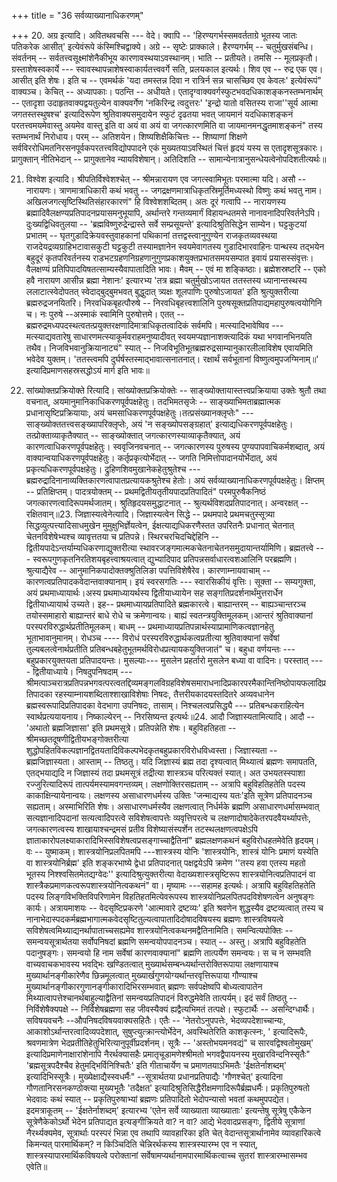 +++
title = "36 सर्वव्याख्यानाधिकरणम्"

+++
20. अग्र इत्यादि। अवितथवचसि --- वेदे। क्वापि -- 'हिरण्यगर्भस्समवर्तताग्रे भूतस्य जातः पतिकरेक आसीत्' इत्येवंरूपे कंस्मिश्चिद्वाक्ये। अग्रे -- सृष्टेः प्राक्काले। हैरण्यगर्भम् -- चतुर्मुखसंबन्धि। संवर्तनम् -- सर्वतत्त्वसूक्ष्मांशेनैकीभूय कारणावस्थयाऽवस्थानम्। भाति -- प्रतीयते। तमसि -- मूलप्रकृतौ। ग्रस्ताशेषस्वकार्ये --- स्वावस्थापन्नाशेषस्वाकार्यतत्त्ववर्गे सति, प्रलयकाल इत्यर्थः। शिव एव -- रुद्र एक एव। आसीत् इति शेषः। इति च -- एवमर्थकं 'यदा तमस्तन्न दिवा न रात्रिर्न सन्न चासच्छिव एव केवलः' इत्येवंरूपं" वाक्यञ्च। केचित् -- अध्यापकाः। पठन्ति -- अधीयते। एतादृग्वाक्यवर्गस्फुटभवदधिकाशङ्कनस्तम्भनार्थम् -- एतादृशा उदाहृतवाक्यद्वयतुल्येन वाक्यवर्गेण 'नकिरिन्द्र त्वदुत्तरः' 'इन्द्रो यातो वसितस्य राजा''सूर्य आत्मा जगतस्तस्थुषश्च' इत्यादिरूपेण श्रुतिवाक्यसमुदायेन स्फुटं दृढतया भवत् जायमानं यदधिकाशङ्कनं परतत्त्वमयमेवास्तु अयमेव वास्तु इति वा अयं वा अयं वा जगत्कारणमिति वा जायमानमनद्धृतमाशङ्कनं" तस्य स्तम्भनार्थं निरोधाय। परम् -- अतिशयेन। शिष्यशिक्षैकिचित्तः -- शिष्याणां शिक्षणे सर्वविररोधिमतनिरसनपूर्वकपरतत्त्वविद्योपपादने एकं मुख्यतयाऽवस्थितं चित्तं हृदयं यस्य स एतादृशसूत्रकारः। प्रागुक्तान् नीतिभेदान् -- प्रागुक्तानेव न्यायविशेषान्। अतिदिशति -- सामान्येनात्रानुसन्धेयत्वेनोपदिशतीत्यर्थः॥


21. विश्वेश इत्यादि। श्रीपतिर्विश्वेशश्चेत् -- श्रीमन्नारायण एव जगत्स्वामिभूतः परमात्मा यदि। असौ -- नारायणः। त्राणमात्राधिकारी कथं भवतु -- जगद्रक्षणमात्राधिकृतस्रिमूर्तिमध्यस्थो विष्णुः कथं भवतु नाम। अखिलजगत्सृष्टिस्थितिसंहारकारणं" हि विश्वेशशब्दितम्। अतः दूरं गत्वापि -- नारायणस्य ब्रह्मादिवैलक्षण्यप्रतिपादनप्रयासमनुभूयापि, अर्थान्तरे गन्तव्यमार्गं विहायन्धतमसे नानावनादिपरिवर्तनेऽपि। दुःख्यद्विधिवतुलया -- 'ब्रह्मविष्णुरुद्रेन्द्रास्ते सर्वे सम्प्रसूयन्ते' इत्यादिश्रुतिसिद्धेन साम्येन। घट्टकुटयां प्रभातम् -- घृतगुडादिक्रेयवस्तुवाहकानां पथिकानां तत्तद्वस्त्वानुगुण्येन राजकृतव्यवस्थया राजदेयद्रव्यग्राहिभटावासकुटी घट्टकुटी तस्यामज्ञानेन स्वयमेवागतस्य गुडादिभारवाहिनः पान्थस्य तद्भयेन बहुदूरं कृतपरिवर्तनस्य राडभटग्रहणनिग्रहणानुगुणप्रकाशयुक्तप्रभातसमयसम्पात इवायं प्रयासस्संवृत्तः। वैलक्षण्यं प्रतिपिपादयिषतत्साम्यस्यैवापातादिति भावः। मैवम् -- एवं मा शङ्किष्ठाः। ब्रह्मेशस्रष्टरि -- एको हवै नारायण आसीन्न ब्रह्मा नेशानः' इत्यारभ्य 'तत्र ब्रह्मा चतुर्मुखोऽजायत ततस्तस्य ध्यानान्तस्थस्य ललाटात्स्वेदोपतत् स्वेदाद्बुद्बुमभवत् बुद्धुदात् त्र्यक्षः शूलपाणिः पुरुषोऽजायत' इति श्रुत्युक्तरीत्या ब्रह्मरुद्रजनयितरि। निरवधिकबृहत्पौरुषे -- निरवधिबृहत्त्वशालिनि पुरुषसूक्तप्रतिपाद्यमहापुरुषत्वयोगिनि च। नः पुरुषे --अस्माकं स्वामिनि पुरुषोत्तमे। एतत् -- ब्रह्मरुद्रमध्यपदस्थत्वतत्प्रयुक्तरक्षणादिमात्राधिकृतत्वादिकं सर्वमपि। मत्स्यादिभावेष्विव --- मत्स्याद्यवतारेषु साधारणमत्स्याकूर्मवराहमनुष्यादीवत् स्वयमप्यज्ञानाशक्त्यादिकं यथा भगवानभिनयति तथैव। निजविभवानुक्रियानाट्यं" स्यात् -- निजविभूतिभूतब्रह्मरुद्रसाम्यानुकारलीलाविशेष एवायमिति भवेदेव युक्तम्। 'ततस्त्वमपि दुर्घर्षस्तस्माद्भावात्सनातनात्। रक्षार्थं सर्वभूतानां विष्णुत्वमुपजग्मिनाम्॥' इत्यादिप्रमाणसहस्रसद्धोऽयं मार्ग इति भावः॥

22. सांख्योक्तप्रक्रियोक्ते रित्यादि। सांख्योक्तप्रक्रियोक्तेः -- साङ्ख्योक्तायास्तत्त्वप्रक्रियाया उक्तेः श्रुतौ तथा वचनात्, अयमानुमानिकाधिकरणपूर्वपक्षहेतुः। तदभिमतसृजेः -- साङ्ख्याभिमताब्रह्मात्मक प्रधानासृष्टिप्रक्रियायाः, अयं चमसाधिकरणपूर्वपक्षहेतुः।तत्प्रसंख्यानक्लृप्तेः" --- साङ्ख्योक्ततत्त्वसङ्ख्यापरिक्लृप्तेः, अयं 'न सङ्ख्योपसङ्ग्रहात्' इत्याद्यधिकरणपूर्वपक्षहेतुः। तत्प्रोक्ताव्याकृतैक्यात् -- साङ्ख्योक्तात् जगत्कारणस्याव्याकृतैक्यात्, अयं कारणत्वाधिकरणपूर्वपक्षहेतुः। स्ववृजिनवचनात् -- जगत्कारणस्य पुरुषस्य पुण्यपापवाचिकर्मशब्दात्, अयं वाक्यान्वयाधिकरणपूर्वपक्षहेतुः। कर्तृप्रकृत्योर्भेदात् -- जगति निमित्तोपादानयोर्भेदात्, अयं प्रकृत्यधिकरणपूर्वपक्षहेतुः। द्रुहिणशिवमुखानेकहेतुश्रुतेश्च --- ब्रह्मरुद्रादिनानाव्यक्तिकारणत्वापातप्रत्यायकश्रुतेश्च हेतोः। अयं सर्वव्याख्यानाधिकरणपूर्वपक्षहेतुः। क्षिप्तम् -- प्रतिक्षिप्तम्। पादत्रयोक्तम् -- प्रथमद्वितीयतृतीयपादप्रतिपादितं" परमपुरुषैकनिष्ठं जगत्कारणत्वादिरूपमर्थजातम्। श्रुतिहृदयसमुद्धाटनात् -- श्रुत्यर्थविशदप्रतिपादनात्। अन्वरक्षत् -- रक्षितवान्॥23. जिज्ञास्यत्वेनेत्यादि। जिज्ञास्यत्वेन सिद्धे -- प्रथमपादे प्रथमचतुस्सूत्र्या सिद्धव्युत्पत्त्यादिसाधमुखेन मुमुक्षुभिर्ज्ञेयत्वेन, ईक्षत्याद्यधिकरणैस्तत उपरितनैः प्रधानात् चेतनात् चेतनविशेषेभ्यश्च व्यावृत्ततया च प्रतिपन्ने। स्थिरचरचिदचिद्देहिनि -- द्वितीयपादेऽन्तर्याम्यधिकरणाद्युक्तरीत्या स्थावरजङ्गमात्मकचेतनाचेतनसमुदायान्तर्यामिणि। ब्रह्मतत्त्वे --- स्वरूपगुणकृतनिरतिशयबृहत्त्वाश्रयत्वात् द्युभ्यादिपाद प्रतिपन्नसर्वाधारत्वशआलिनि परब्रह्मणि। श्रुत्याद्यैरेव -- आनुमानिकपादोक्तक्श्रुतिलिङा पपत्तिविशेषैरेव। कारणाम्नायवाचाम् -- कारणत्वप्रतिपादकवेदान्तवाक्यानाम्। इयं स्वरसगतिः --- स्वारसिकीयं वृत्तिः। सूक्ता -- सम्यगुक्ता, अयं प्रथमाध्यायार्थः।अस्य प्रथमाध्यायर्थस्य द्वितीयाध्यायेन सह सङ्गतिप्रदर्शनार्थंमुत्तरार्धेन द्वितीयाध्यायार्थ उच्यते। इह-- प्रथमाध्यायप्रतिपादिते ब्रह्मकारत्वे। बाह्यान्तरम् -- बाह्यञ्चान्तरञ्च तयोस्समाहारो बाह्यान्तरं बाधे रोधे च क्रमेणान्वयः। बाह्यं स्वतन्त्रयुक्तिमूलकम्।आन्तरं श्रुतिवाक्यानां परस्परविरुद्धार्थप्रतीतिमूलकम्। बाधम् -- प्रथमाध्यायप्रतिपन्नार्थस्याप्रामाणिकत्वज्ञानहेतु भूताभावानुमानम्। रोधञ्च ---- विरोधं परस्परविरुद्धार्थकत्वप्रतीत्या श्रुतिवाक्यानां सर्वेषां तुल्यबलत्वेनार्थप्रतीति प्रतिबन्धबहेतुभूतमर्थविरोधप्रत्यायकयुक्तिजातं" च। बहुधा वर्णयन्तः --- बहुप्रकारयुक्तयता प्रतिपादयन्तः। मुसल्याः--- मुसलेन प्रहर्तारो मुसलेन बध्या वा वादिनः। परस्तात् ---- द्वितीयाध्याये। निषदुपनिषदाम् --- श्रीमत्पाञ्चरात्रप्रतिपन्नभगवत्परत्वतद्दिव्यमङ्गलविग्रहविशेषसमाराधनादिप्रकारपरमैकान्तिनिष्ठोपायफलादिप्रतिपादका रहस्याम्नायशब्दिताश्शाखाविशेषाः निषदः, तैत्तरीयकादयस्तदितरे अव्यवधानेन ब्रह्मस्वरूपादिप्रतिपादका वेदभागा उपनिषदः, तासाम्। निश्चलत्वप्रसिद्ध्यै --- प्रतिबन्धकराहित्येन स्वार्थप्रत्ययायनाय। निष्काल्येरन् -- निरसिष्यन्त इत्यर्थः॥24. आदौ जिज्ञास्यतामित्यादि। आदौ -- 'अथातो ब्रह्मजिज्ञासा' इति प्रथमसूत्रे। प्रतिपन्नेति शेषः। बहुविहतिहता -- श्रीमच्छतदूषणीद्वितीयभङ्गोक्तरीत्या शुद्धोपहितविकल्पज्ञानद्वितयतादिविकल्पभेदकृतबहुप्रकारविरोधविध्वस्ता। जिज्ञास्यता -- ब्रह्मजिज्ञास्यता। आस्ताम् -- तिष्ठतु। यदि जिज्ञास्यं ब्रह्म तदा दृश्यत्वात् मिथ्यात्वं ब्रह्मणः समापतति, एतद्भयाद्यदि न जिज्ञास्यं तदा प्रथमसूत्रं तद्रीत्या शास्त्रञ्च परित्यक्तं स्यात्। अत उभयतस्स्पाशा रज्जुरित्यादिरूपं तात्पर्यमस्यामवगन्तव्यम्। लक्षणोक्तिरसह्यताम् -- अत्रापि बहुविहतिहतेति पदस्य काकाक्षिन्यायेनान्वयः। लक्षणस्य असाधारणधर्मस्य उक्तिः 'जन्माद्यस्य यतः'इति सूत्रेण प्रतिपादनञ्च सह्यताम्। अस्माभिरिति शेषः। असाधारणधर्मस्यैव लक्षणत्वात् निर्धर्मके ब्रह्मणि असाधारणधर्मासम्भवात् सत्यज्ञानादिपदानां सत्यत्वादिपरत्वे सविशेषत्वापत्तेः व्यवृत्तिपरत्वे च लक्षणादोषादेकेतरपदवैयर्थ्यापत्तेः, जगत्कारणत्वस्य शाखायाश्चन्द्रमसं प्रतीव विशेष्यासंस्पर्शेन तटस्थलक्षणत्वपक्षेऽपि ज्ञाताकारोपलक्ष्याकारादिभिस्सविशेषत्वप्रसङ्गाच्चाद्वैतिनां" ब्रह्मलक्षणकथनं बहुविरोधहतमेवेति हृदयम्। वः -- युष्माकम्। शास्त्रयोनिप्रलपितमपि ---शास्त्रस्य योनिः 'शास्त्रयोनिः, शास्त्रं योनिः प्रमाणं यस्येति वा शास्त्रयोनिर्ब्रह्म' इति शङ्करभाष्ये द्वेधा प्रतिपादनात् पक्षद्वयेऽपि क्रमेण ''तस्य हवा एतस्य महतो भूतस्य निश्श्वसितमेतद्यग्वेदः'' इत्यादिश्रुत्युक्तरीत्या वेदाख्यशास्त्रसृष्टिरूप शास्त्रयोनित्वप्रतिपादनं वा शास्त्रैकप्रमाणकत्वरूपशास्त्रयोनित्वकथनं" वा। मृष्यामः ---सहामह इत्यर्थः। अत्रापि बहुविहतिहतेति पदस्य लिङ्गविभक्तिविपरिणामेन विहतिहतमित्येवरूपस्य शास्त्रयोनिप्रलपितपदविशेषणत्वेन अनुषङ्गः कार्यः। अत्रायमाशयः -- वेदसृष्टिप्रकरणे 'आत्मावारे द्रष्टव्यः' इति श्रवणेन शुद्धस्यैव द्रष्टव्यत्वात् तस्य च नानाभेदास्पदकर्मब्रह्मभागात्मकवेदसृष्टितुल्यत्वापातादिदोषादविषयस्य ब्रह्मणः शास्त्रविषयत्वे सविशेषत्वमिथ्याद्यनर्थापाताच्चसह्यमेव शास्त्रयोनित्वकथनमद्वैतिनामिति। समन्वित्यपोक्तिः --समन्वयसूत्रार्थतया सर्वोपनिषदां ब्रह्मणि समन्वयोपपादनञ्च। स्यात् -- अस्तु। अत्रापि बहुविहतेति पदानुषङ्गः। समन्वयो हि नाम सर्वेषां कारणवाक्यानां" ब्रह्मणि तात्पर्येण समन्वयः। स च न सम्भवति वाच्यवाचकभावस्य भवद्भिः खण्डितत्वात् मुख्यार्थसम्बन्ध्यर्थान्तरोक्तिरूपाया लक्षणायाश्च मुख्यार्थानङ्गीकारेणैव छिन्नमूलत्वात् मुख्यार्खगुणयोग्यर्थान्तरवृत्तिरूपाया गौण्याश्च मुख्यार्थानङ्गीकारगुणानङ्गीकारादिभिरसम्भवात् ब्रह्मणः सर्वपक्षेष्वपि बोध्यत्वापातेन मिथ्यात्वापत्तेश्चानर्थबाहुल्याद्वैतिनां समन्वयप्रतिपादनं विरुद्धमेवेति तात्पर्यम्। इदं सर्वं तिष्ठतु --निर्विशेषैक्यपक्षे -- निर्विशेषब्रह्मणा सह जीवस्यैक्यं ह्यद्वैत्यभिमतं तत्पक्षे। स्फुटार्थैः -- असन्दिग्धार्थैः। सविषयवचनैः --औपनिषदविषयवाक्यसहितैः। एतैः -- 'नेतरोऽनुपपत्तेः, भेदव्यपदेशाच्चान्यः, आकाशोऽर्थान्तरत्वादिव्यपदेशात्, सुषुप्त्युत्क्रान्त्योर्भेदेन, अवस्थितेरिति काशकृत्स्नः, ' इत्यादिरूपैः, श्रवणमात्रेण भेदप्रतीतिहेतुभिरित्यानुपूर्वीप्रदर्शनम्। सूत्रैः -- 'अस्तोभयमनवद्यं" च सारवद्विश्वतोमुखम्' इत्यादिप्रमाणेनाक्षारांशेनापि नैरर्थक्यासहैः प्रमातृचूडामणेश्श्रीमतो भगवद्वैपायनस्य मुखारविन्दनिस्सृतैः" 'ब्रह्मसूत्रपदैश्चैव हेतुमद्भिर्विनिश्चितैः' इति गीताचार्येण च प्रमाणतयाऽभिमतैः 'ईक्षतेर्नाशब्दम्' इत्यादिभिस्सूत्रैः। मुख्येक्षाद्यैस्स्वधर्मैः" --सूत्रार्थतया प्रधानप्रतिपाद्यैः 'गौणश्चेत्' इत्यादिना गौणतानिरसनकण्ठोक्त्या मुख्यभूतैः 'तदैक्षत' इत्यादिश्रुतिसिद्धैरीक्षमणादिरूपैर्ब्रह्मधर्मैः। प्रकृतिपुरुषतो भेदवादः कथं स्यात् -- प्रकृतिपुरुषाभ्यां ब्रह्मणः प्रतिपादितो भेदोपन्यासो भवतां कथमुपपद्येत। इदमत्राकूतम् -- 'ईक्षतेर्नाशब्दम्' इत्यारभ्य 'एतेन सर्वे व्याख्याता व्याख्याताः' इत्यन्तेषु सूत्रेषु एकैकेन सूत्रेणैकेकोऽर्थो भेदेन प्रतिपाद्यत इत्यङ्गीक्रियते वा? न वा? आद्ये भेदवादप्रसङ्गः, द्वितीये सूत्राणां नैरर्थ्यक्यमेव, सूत्रार्थाः परस्परं भिन्ना एव तथापि व्यावहारिका इति चेत् वेदान्तसूत्रार्थानामेव व्यावहारिकत्वे किमन्यत् पारमार्थिकम्? न किञ्चिदिति चेन्निरर्थकस्य शास्त्रस्यारम्भ एव न स्यात्, शास्त्रस्यापारमार्थिकविषयत्वे परोक्तानां सर्वेषामप्यर्थानामपारमार्थिकत्वाच्च सुतरां शास्त्रारम्भासम्भव एवेति॥